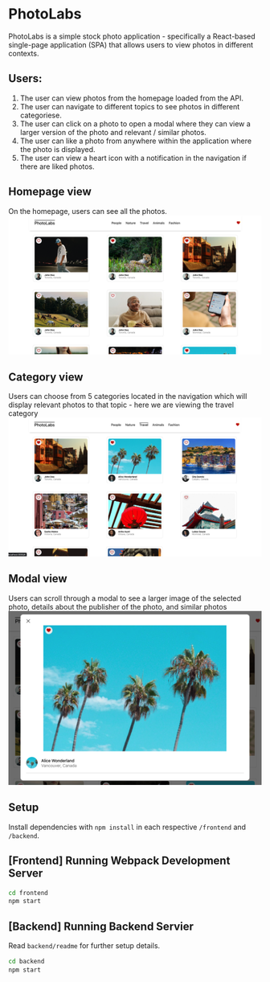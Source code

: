 # PhotoLabs
PhotoLabs is a simple stock photo application - specifically a React-based single-page application (SPA) that allows users to view photos in different contexts.

## Users:
1. The user can view photos from the homepage loaded from the API.
2. The user can navigate to different topics to see photos in different categoriese.
3. The user can click on a photo to open a modal where they can view a larger version of the photo and relevant / similar photos.
4. The user can like a photo from anywhere within the application where the photo is displayed.
5. The user can view a heart icon with a notification in the navigation if there are liked photos.

## Homepage view
On the homepage, users can see all the photos.
!["homepage with all photos"](https://github.com/rebecca-romeo/photolabs/blob/main/frontend/public/homepage.png)

## Category view
Users can choose from 5 categories located in the navigation which will display relevant photos to that topic - here we are viewing the travel category
!["choosing a category shows photos of similar topic"](https://github.com/rebecca-romeo/photolabs/blob/main/frontend/public/category.png)


## Modal view
Users can scroll through a modal to see a larger image of the selected photo, details about the publisher of the photo, and similar photos
!["modal that includes large photo and similar photos"](https://github.com/rebecca-romeo/photolabs/blob/main/frontend/public/modal.png)


## Setup

Install dependencies with `npm install` in each respective `/frontend` and `/backend`.

## [Frontend] Running Webpack Development Server

```sh
cd frontend
npm start
```

## [Backend] Running Backend Servier

Read `backend/readme` for further setup details.

```sh
cd backend
npm start
```
